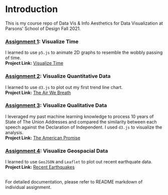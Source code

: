 # Introduction

This is my course repo of Data Vis & Info Aesthetics for Data Visualization at Parsons' School of Design Fall 2021.

### [Assignment 1](https://github.com/muonius/msdv-dvia/tree/master/01-visualize-time): Visualize Time
I learned to use `p5.js` to animate 2D graphs to resemble the wobbly passing of time.
<br />
**Project Link:** [Visualize Time](https://muons.com/msdv-dvia/01-visualize-time/)

### [Assignment 2](https://github.com/muonius/msdv-dvia/tree/master/02-visualize-quantitative-data): Visualize Quantitative Data
I learned to use `d3.js` to plot out my first trend line chart.
<br />
**Project Link:** [The Air We Breath](https://muons.com/msdv-dvia/02-visualize-quantitative-data/)

### [Assignment 3](https://github.com/muonius/msdv-dvia/tree/master/03-visualize-qualitative-data): Visualize Qualitative Data
I leveraged my past machine learning knowledge to process 10 years of State of The Union Addresses and compared the similarity between each speech against the Declaration of Independent. I used `d3.js` to visualize the analysis.
<br />
**Project Link:** [The American Promise](https://muons.com/msdv-dvia/03-visualize-qualitative-data/)

### [Assignment 4](https://github.com/muonius/msdv-dvia/tree/master/04-visualize-spacial-data): Visualize Geospacial Data
I learned to use `GeoJSON` and `Leaflet` to plot out recent earthquate data. 
<br />
**Project Link:** [Recent Earthquakes](https://muons.com/msdv-dvia/04-visualize-spacial-data/)

##
For detailed documentation, please refer to README markdown of individual assignment.


